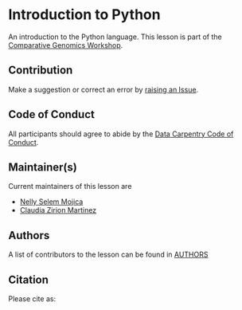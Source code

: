 # Introduction to Python

An introduction to the Python language. This lesson is part of the [Comparative Genomics Workshop](https://czirion.github.io/pangenomics-workshop/).

## Contribution

Make a suggestion or correct an error by [raising an Issue](https://github.com/Czirion/pangenomics-python/issues).

## Code of Conduct

All participants should agree to abide by the [Data Carpentry Code of Conduct](http://www.datacarpentry.org/code-of-conduct/).
## Maintainer(s)
 
Current maintainers of this lesson are
 
* [Nelly Selem Mojica](https://github.com/nselem)
* [Claudia Zirion Martinez](https://github.com/Czirion)

## Authors

A list of contributors to the lesson can be found in [AUTHORS](AUTHORS) 

## Citation

Please cite as:
